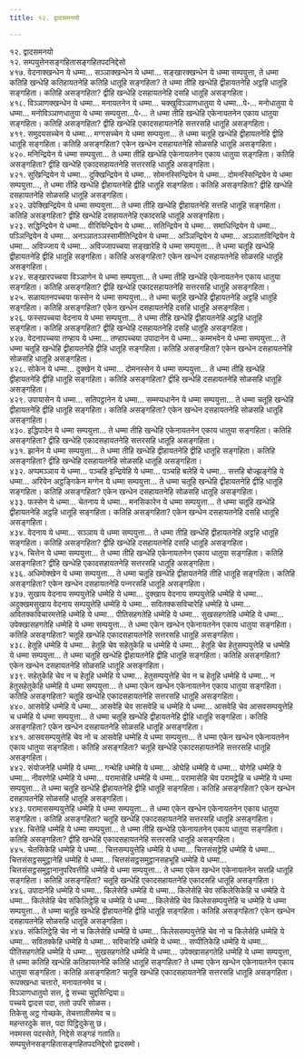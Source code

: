 ```yaml
---
title: १२. द्वादसमनयो

---
```

१२. द्वादसमनयो  
१२. सम्पयुत्तेनसङ्गहितासङ्गहितपदनिद्देसो  
४१७. वेदनाक्खन्धेन ये धम्मा… सञ्‍ञाक्खन्धेन ये धम्मा… सङ्खारक्खन्धेन ये धम्मा सम्पयुत्ता, ते धम्मा कतिहि खन्धेहि कतिहायतनेहि कतिहि धातूहि सङ्गहिता? ते धम्मा तीहि खन्धेहि द्वीहायतनेहि अट्ठहि धातूहि सङ्गहिता। कतिहि असङ्गहिता? द्वीहि खन्धेहि दसहायतनेहि दसहि धातूहि असङ्गहिता।  
४१८. विञ्‍ञाणक्खन्धेन ये धम्मा… मनायतनेन ये धम्मा… चक्खुविञ्‍ञाणधातुया ये धम्मा…पे॰… मनोधातुया ये धम्मा… मनोविञ्‍ञाणधातुया ये धम्मा सम्पयुत्ता…पे॰… ते धम्मा तीहि खन्धेहि एकेनायतनेन एकाय धातुया सङ्गहिता। कतिहि असङ्गहिता? द्वीहि खन्धेहि एकादसहायतनेहि सत्तरसहि धातूहि असङ्गहिता।  
४१९. समुदयसच्‍चेन ये धम्मा… मग्गसच्‍चेन ये धम्मा सम्पयुत्ता… ते धम्मा चतूहि खन्धेहि द्वीहायतनेहि द्वीहि धातूहि सङ्गहिता। कतिहि असङ्गहिता? एकेन खन्धेन दसहायतनेहि सोळसहि धातूहि असङ्गहिता।  
४२०. मनिन्द्रियेन ये धम्मा सम्पयुत्ता… ते धम्मा तीहि खन्धेहि एकेनायतनेन एकाय धातुया सङ्गहिता। कतिहि असङ्गहिता? द्वीहि खन्धेहि एकादसहायतनेहि सत्तरसहि धातूहि असङ्गहिता।  
४२१. सुखिन्द्रियेन ये धम्मा… दुक्खिन्द्रियेन ये धम्मा… सोमनस्सिन्द्रियेन ये धम्मा… दोमनस्सिन्द्रियेन ये धम्मा सम्पयुत्ता…, ते धम्मा तीहि खन्धेहि द्वीहायतनेहि द्वीहि धातूहि सङ्गहिता। कतिहि असङ्गहिता? द्वीहि खन्धेहि दसहायतनेहि सोळसहि धातूहि असङ्गहिता।  
४२२. उपेक्खिन्द्रियेन ये धम्मा सम्पयुत्ता… ते धम्मा तीहि खन्धेहि द्वीहायतनेहि सत्तहि धातूहि सङ्गहिता। कतिहि असङ्गहिता? द्वीहि खन्धेहि दसहायतनेहि एकादसहि धातूहि असङ्गहिता।  
४२३. सद्धिन्द्रियेन ये धम्मा… वीरियिन्द्रियेन ये धम्मा… सतिन्द्रियेन ये धम्मा… समाधिन्द्रियेन ये धम्मा… पञ्‍ञिन्द्रियेन ये धम्मा… अनञ्‍ञातञ्‍ञस्सामीतिन्द्रियेन ये धम्मा… अञ्‍ञिन्द्रियेन ये धम्मा… अञ्‍ञाताविन्द्रियेन ये धम्मा… अविज्‍जाय ये धम्मा… अविज्‍जापच्‍चया सङ्खारेहि ये धम्मा सम्पयुत्ता… ते धम्मा चतूहि खन्धेहि द्वीहायतनेहि द्वीहि धातूहि सङ्गहिता। कतिहि असङ्गहिता? एकेन खन्धेन दसहायतनेहि सोळसहि धातूहि असङ्गहिता।  
४२४. सङ्खारपच्‍चया विञ्‍ञाणेन ये धम्मा सम्पयुत्ता… ते धम्मा तीहि खन्धेहि एकेनायतनेन एकाय धातुया सङ्गहिता। कतिहि असङ्गहिता? द्वीहि खन्धेहि एकादसहायतनेहि सत्तरसहि धातूहि असङ्गहिता।  
४२५. सळायतनपच्‍चया फस्सेन ये धम्मा सम्पयुत्ता… ते धम्मा चतूहि खन्धेहि द्वीहायतनेहि अट्ठहि धातूहि सङ्गहिता। कतिहि असङ्गहिता? एकेन खन्धेन दसहायतनेहि दसहि धातूहि असङ्गहिता।  
४२६. फस्सपच्‍चया वेदनाय ये धम्मा सम्पयुत्ता… ते धम्मा तीहि खन्धेहि द्वीहायतनेहि अट्ठहि धातूहि सङ्गहिता। कतिहि असङ्गहिता? द्वीहि खन्धेहि दसहायतनेहि दसहि धातूहि असङ्गहिता।  
४२७. वेदनापच्‍चया तण्हाय ये धम्मा… तण्हापच्‍चया उपादानेन ये धम्मा… कम्मभवेन ये धम्मा सम्पयुत्ता… ते धम्मा चतूहि खन्धेहि द्वीहायतनेहि द्वीहि धातूहि सङ्गहिता। कतिहि असङ्गहिता? एकेन खन्धेन दसहायतनेहि सोळसहि धातूहि असङ्गहिता।  
४२८. सोकेन ये धम्मा… दुक्खेन ये धम्मा… दोमनस्सेन ये धम्मा सम्पयुत्ता… ते धम्मा तीहि खन्धेहि द्वीहायतनेहि द्वीहि धातूहि सङ्गहिता। कतिहि असङ्गहिता? द्वीहि खन्धेहि दसहायतनेहि सोळसहि धातूहि असङ्गहिता।  
४२९. उपायासेन ये धम्मा… सतिपट्ठानेन ये धम्मा… सम्मप्पधानेन ये धम्मा सम्पयुत्ता… ते धम्मा चतूहि खन्धेहि द्वीहायतनेहि द्वीहि धातूहि सङ्गहिता। कतिहि असङ्गहिता? एकेन खन्धेन दसहायतनेहि सोळसहि धातूहि असङ्गहिता।  
४३०. इद्धिपादेन ये धम्मा सम्पयुत्ता… ते धम्मा तीहि खन्धेहि एकेनायतनेन एकाय धातुया सङ्गहिता। कतिहि असङ्गहिता? द्वीहि खन्धेहि एकादसहायतनेहि सत्तरसहि धातूहि असङ्गहिता।  
४३१. झानेन ये धम्मा सम्पयुत्ता… ते धम्मा तीहि खन्धेहि द्वीहायतनेहि द्वीहि धातूहि सङ्गहिता। कतिहि असङ्गहिता? द्वीहि खन्धेहि दसहायतनेहि सोळसहि धातूहि असङ्गहिता।  
४३२. अप्पमञ्‍ञाय ये धम्मा… पञ्‍चहि इन्द्रियेहि ये धम्मा… पञ्‍चहि बलेहि ये धम्मा… सत्तहि बोज्झङ्गेहि ये धम्मा… अरियेन अट्ठङ्गिकेन मग्गेन ये धम्मा सम्पयुत्ता… ते धम्मा चतूहि खन्धेहि द्वीहायतनेहि द्वीहि धातूहि सङ्गहिता। कतिहि असङ्गहिता? एकेन खन्धेन दसहायतनेहि सोळसहि धातूहि असङ्गहिता।  
४३३. फस्सेन ये धम्मा… चेतनाय ये धम्मा… मनसिकारेन ये धम्मा सम्पयुत्ता… ते धम्मा चतूहि खन्धेहि द्वीहायतनेहि अट्ठहि धातूहि सङ्गहिता। कतिहि असङ्गहिता? एकेन खन्धेन दसहायतनेहि दसहि धातूहि असङ्गहिता।  
४३४. वेदनाय ये धम्मा… सञ्‍ञाय ये धम्मा सम्पयुत्ता… ते धम्मा तीहि खन्धेहि द्वीहायतनेहि अट्ठहि धातूहि सङ्गहिता। कतिहि असङ्गहिता? द्वीहि खन्धेहि दसहायतनेहि दसहि धातूहि असङ्गहिता।  
४३५. चित्तेन ये धम्मा सम्पयुत्ता… ते धम्मा तीहि खन्धेहि एकेनायतनेन एकाय धातुया सङ्गहिता। कतिहि असङ्गहिता? द्वीहि खन्धेहि एकादसहायतनेहि सत्तरसहि धातूहि असङ्गहिता।  
४३६. अधिमोक्खेन ये धम्मा सम्पयुत्ता… ते धम्मा चतूहि खन्धेहि द्वीहायतनेहि तीहि धातूहि सङ्गहिता। कतिहि असङ्गहिता? एकेन खन्धेन दसहायतनेहि पन्‍नरसहि धातूहि असङ्गहिता।  
४३७. सुखाय वेदनाय सम्पयुत्तेहि धम्मेहि ये धम्मा… दुक्खाय वेदनाय सम्पयुत्तेहि धम्मेहि ये धम्मा… अदुक्खमसुखाय वेदनाय सम्पयुत्तेहि धम्मेहि ये धम्मा… सवितक्‍कसविचारेहि धम्मेहि ये धम्मा… अवितक्‍कविचारमत्तेहि धम्मेहि ये धम्मा… पीतिसहगतेहि धम्मेहि ये धम्मा… सुखसहगतेहि धम्मेहि ये धम्मा… उपेक्खासहगतेहि धम्मेहि ये धम्मा सम्पयुत्ता… ते धम्मा एकेन खन्धेन एकेनायतनेन एकाय धातुया सङ्गहिता। कतिहि असङ्गहिता? चतूहि खन्धेहि एकादसहायतनेहि सत्तरसहि धातूहि असङ्गहिता।  
४३८. हेतूहि धम्मेहि ये धम्मा… हेतूहि चेव सहेतुकेहि च धम्मेहि ये धम्मा… हेतूहि चेव हेतुसम्पयुत्तेहि च धम्मेहि ये धम्मा सम्पयुत्ता… ते धम्मा चतूहि खन्धेहि द्वीहायतनेहि द्वीहि धातूहि सङ्गहिता। कतिहि असङ्गहिता? एकेन खन्धेन दसहायतनेहि सोळसहि धातूहि असङ्गहिता।  
४३९. सहेतुकेहि चेव न च हेतूहि धम्मेहि ये धम्मा… हेतुसम्पयुत्तेहि चेव न च हेतूहि धम्मेहि ये धम्मा… न हेतुसहेतुकेहि धम्मेहि ये धम्मा सम्पयुत्ता… ते धम्मा एकेन खन्धेन एकेनायतनेन एकाय धातुया सङ्गहिता। कतिहि असङ्गहिता? चतूहि खन्धेहि एकादसहायतनेहि सत्तरसहि धातूहि असङ्गहिता।  
४४०. आसवेहि धम्मेहि ये धम्मा… आसवेहि चेव सासवेहि च धम्मेहि ये धम्मा… आसवेहि चेव आसवसम्पयुत्तेहि च धम्मेहि ये धम्मा सम्पयुत्ता… ते धम्मा चतूहि खन्धेहि द्वीहायतनेहि द्वीहि धातूहि सङ्गहिता। कतिहि असङ्गहिता? एकेन खन्धेन दसहायतनेहि सोळसहि धातूहि असङ्गहिता।  
४४१. आसवसम्पयुत्तेहि चेव नो च आसवेहि धम्मेहि ये धम्मा सम्पयुत्ता… ते धम्मा एकेन खन्धेन एकेनायतनेन एकाय धातुया सङ्गहिता। कतिहि असङ्गहिता? चतूहि खन्धेहि एकादसहायतनेहि सत्तरसहि धातूहि असङ्गहिता।  
४४२. संयोजनेहि धम्मेहि ये धम्मा… गन्थेहि धम्मेहि ये धम्मा… ओघेहि धम्मेहि ये धम्मा… योगेहि धम्मेहि ये धम्मा… नीवरणेहि धम्मेहि ये धम्मा… परामासेहि धम्मेहि ये धम्मा… परामासेहि चेव परामट्ठेहि च धम्मेहि ये धम्मा सम्पयुत्ता… ते धम्मा चतूहि खन्धेहि द्वीहायतनेहि द्वीहि धातूहि सङ्गहिता। कतिहि असङ्गहिता? एकेन खन्धेन दसहायतनेहि सोळसहि धातूहि असङ्गहिता।  
४४३. परामाससम्पयुत्तेहि धम्मेहि ये धम्मा सम्पयुत्ता… ते धम्मा एकेन खन्धेन एकेनायतनेन एकाय धातुया सङ्गहिता। कतिहि असङ्गहिता? चतूहि खन्धेहि एकादसहायतनेहि सत्तरसहि धातूहि असङ्गहिता।  
४४४. चित्तेहि धम्मेहि ये धम्मा सम्पयुत्ता… ते धम्मा तीहि खन्धेहि एकेनायतनेन एकाय धातुया सङ्गहिता। कतिहि असङ्गहिता? द्वीहि खन्धेहि एकादसहायतनेहि सत्तरसहि धातूहि असङ्गहिता।  
४४५. चेतसिकेहि धम्मेहि ये धम्मा… चित्तसम्पयुत्तेहि धम्मेहि ये धम्मा… चित्तसंसट्ठेहि धम्मेहि ये धम्मा… चित्तसंसट्ठसमुट्ठानेहि धम्मेहि ये धम्मा… चित्तसंसट्ठसमुट्ठानसहभूहि धम्मेहि ये धम्मा… चित्तसंसट्ठसमुट्ठानानुपरिवत्तीहि धम्मेहि ये धम्मा सम्पयुत्ता… ते धम्मा एकेन खन्धेन एकेनायतनेन सत्तहि धातूहि सङ्गहिता। कतिहि असङ्गहिता? चतूहि खन्धेहि एकादसहायतनेहि एकादसहि धातूहि असङ्गहिता।  
४४६. उपादानेहि धम्मेहि ये धम्मा… किलेसेहि धम्मेहि ये धम्मा… किलेसेहि चेव संकिलेसिकेहि च धम्मेहि ये धम्मा… किलेसेहि चेव संकिलिट्ठेहि च धम्मेहि ये धम्मा… किलेसेहि चेव किलेससम्पयुत्तेहि च धम्मेहि ये धम्मा सम्पयुत्ता… ते धम्मा चतूहि खन्धेहि द्वीहायतनेहि द्वीहि धातूहि सङ्गहिता। कतिहि असङ्गहिता? एकेन खन्धेन दसहायतनेहि सोळसहि धातूहि असङ्गहिता।  
४४७. संकिलिट्ठेहि चेव नो च किलेसेहि धम्मेहि ये धम्मा… किलेससम्पयुत्तेहि चेव नो च किलेसेहि धम्मेहि ये धम्मा… सवितक्‍केहि धम्मेहि ये धम्मा… सविचारेहि धम्मेहि ये धम्मा… सप्पीतिकेहि धम्मेहि ये धम्मा… पीतिसहगतेहि धम्मेहि ये धम्मा… सुखसहगतेहि धम्मेहि ये धम्मा… उपेक्खासहगतेहि धम्मेहि ये धम्मा सम्पयुत्ता, ते धम्मा कतिहि खन्धेहि कतिहायतनेहि कतिहि धातूहि सङ्गहिता? ते धम्मा एकेन खन्धेन एकेनायतनेन एकाय धातुया सङ्गहिता। कतिहि असङ्गहिता? चतूहि खन्धेहि एकादसहायतनेहि सत्तरसहि धातूहि असङ्गहिता।  
रूपक्खन्धा चत्तारो, मनायतनमेव च।  
विञ्‍ञाणधातुयो सत्त, द्वे सच्‍चा चुद्दसिन्द्रिया॥  
पच्‍चये द्वादस पदा, ततो उपरि सोळस।  
तिकेसु अट्ठ गोच्छके, तेचत्तालीसमेव च॥  
महन्तरदुके सत्त, पदा पिट्ठिदुकेसु छ।  
नवमस्स पदस्सेते, निद्देसे सङ्गहं गताति॥  
सम्पयुत्तेनसङ्गहितासङ्गहितपदनिद्देसो द्वादसमो।  